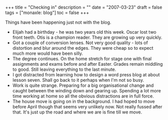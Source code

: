 +++
title = "Checking in"
description = ""
date = "2007-03-23"
draft = false
tags = ["monaxle: blog"]
toc = false
+++

Things have been happening just not with the blog.

* Elijah had a birthday - he was two years old this week. Oscar lost two front teeth.  Otis is a champion reader. They are growing up very quickly.
* Got a couple of conversion lenses. Not very good quality - lots of distortion and blur around the edges. They were cheap so to expect much more would have been silly.
* The degree continues. On the home stretch for stage one with final assignments and exams before and after Easter. Grades remain middling to good. Still leaving everything to the last minute.
* I got distracted from learning how to design a word press blog at about lesson seven. Shall go back to it perhaps when I'm not so busy.
* Work is quite strange. Preparing for a big organisational change and caught between the winding down and gearing up. Spending a lot more time working at home so all the obvious distractions are in full force.
* The house move is going on in the background. I had hoped to move before April though that seems very unlikely now. Not really fussed after that. It's just up the road and where we are is fine till we move.